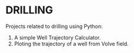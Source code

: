 # DRILLING
Projects related to drilling using Python:
1. A simple Well Trajectory Calculator.
2. Ploting the trajectory of a well from Volve field.
